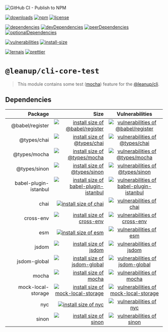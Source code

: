 ![GitHub CI - Publish to NPM](https://github.com/leanupjs/leanup/workflows/GitHub%20CI%20-%20Publish%20to%20NPM/badge.svg)

[![downloads][downloads]][downloads-url]
[![npm][npm]][npm-url]
[![license][license]][license-url]

[![dependencies][dependencies]][dependencies-url]
[![devDependencies][devdependencies]][devdependencies-url]
[![peerDependencies][peerdependencies]][peerdependencies-url]
[![optionalDependencies][optionaldependencies]][optionaldependencies-url]

[![vulnerabilities][vulnerabilities]][vulnerabilities-url]
[![install-size][install-size]][install-size-url]

[![lernajs][lernajs]][lernajs-url]
[![prettier][prettier]][prettier-url]

[npm]: https://img.shields.io/npm/v/@leanup/cli-core-test
[npm-url]: https://www.npmjs.com/package/@leanup/cli-core-test
[dependencies]: https://david-dm.org/leanupjs/leanup/release%2F1.1/status.svg?path=packages/cli/core/test
[dependencies-url]: https://david-dm.org/leanupjs/leanup?path=packages/cli/core/test
[peerdependencies]: https://img.shields.io/david/peer/leanupjs/leanup?path=packages/cli/core/test
[peerdependencies-url]: https://david-dm.org/leanupjs/leanup?path=packages/cli/core/test&type=peer
[optionaldependencies]: https://img.shields.io/david/optional/leanupjs/leanup?path=packages/cli/core/test
[optionaldependencies-url]: https://david-dm.org/leanupjs/leanup?path=packages/cli/core/test&type=optional
[devdependencies]: https://img.shields.io/david/dev/leanupjs/leanup?path=packages/cli/core/test
[devdependencies-url]: https://david-dm.org/leanupjs/leanup?path=packages/cli/core/test&type=dev
[vulnerabilities]: https://snyk.io/test/npm/@leanup/cli-core-test/badge.svg
[vulnerabilities-url]: https://snyk.io/test/npm/@leanup/cli-core-test
[downloads]: https://img.shields.io/npm/dm/@leanup/cli-core-test
[downloads-url]: https://npmcharts.com/compare/@leanup/cli-core-test?minimal=true
[install-size]: https://packagephobia.now.sh/badge?p=@leanup/cli-core-test
[install-size-url]: https://packagephobia.now.sh/result?p=@leanup/cli-core-test
[license]: https://img.shields.io/npm/l/@leanup/cli
[license-url]: https://github.com/leanupjs/leanup/blob/master/LICENSE
[lernajs]: https://img.shields.io/badge/managed%20with-lerna-blueviolet
[lernajs-url]: https://lerna.js.org
[prettier]: https://img.shields.io/badge/code_style-prettier-ff69b4.svg
[prettier-url]: https://prettier.io

# `@leanup/cli-core-test`

> This module contains some test ([mocha](https://mochajs.org/)) feature for the [@leanup/cli](https://www.npmjs.com/package/@leanup/cli).

## Dependencies

|               Package |                                                                                                                                                                Size |                                                                     Vulnerabilities                                                                     |
| --------------------: | ------------------------------------------------------------------------------------------------------------------------------------------------------------------: | :-----------------------------------------------------------------------------------------------------------------------------------------------------: |
|       @babel/register |                   [![install size of @babel/register](https://packagephobia.now.sh/badge?p=@babel/register)](https://packagephobia.now.sh/result?p=@babel/register) |          [![vulnerabilities of @babel/register](https://snyk.io/test/npm/@babel/register/badge.svg)](https://snyk.io/test/npm/@babel/register)          |
|           @types/chai |                               [![install size of @types/chai](https://packagephobia.now.sh/badge?p=@types/chai)](https://packagephobia.now.sh/result?p=@types/chai) |                [![vulnerabilities of @types/chai](https://snyk.io/test/npm/@types/chai/badge.svg)](https://snyk.io/test/npm/@types/chai)                |
|          @types/mocha |                            [![install size of @types/mocha](https://packagephobia.now.sh/badge?p=@types/mocha)](https://packagephobia.now.sh/result?p=@types/mocha) |              [![vulnerabilities of @types/mocha](https://snyk.io/test/npm/@types/mocha/badge.svg)](https://snyk.io/test/npm/@types/mocha)               |
|          @types/sinon |                            [![install size of @types/sinon](https://packagephobia.now.sh/badge?p=@types/sinon)](https://packagephobia.now.sh/result?p=@types/sinon) |              [![vulnerabilities of @types/sinon](https://snyk.io/test/npm/@types/sinon/badge.svg)](https://snyk.io/test/npm/@types/sinon)               |
| babel-plugin-istanbul | [![install size of babel-plugin-istanbul](https://packagephobia.now.sh/badge?p=babel-plugin-istanbul)](https://packagephobia.now.sh/result?p=babel-plugin-istanbul) | [![vulnerabilities of babel-plugin-istanbul](https://snyk.io/test/npm/babel-plugin-istanbul/badge.svg)](https://snyk.io/test/npm/babel-plugin-istanbul) |
|                  chai |                                                    [![install size of chai](https://packagephobia.now.sh/badge?p=chai)](https://packagephobia.now.sh/result?p=chai) |                          [![vulnerabilities of chai](https://snyk.io/test/npm/chai/badge.svg)](https://snyk.io/test/npm/chai)                           |
|             cross-env |                                     [![install size of cross-env](https://packagephobia.now.sh/badge?p=cross-env)](https://packagephobia.now.sh/result?p=cross-env) |                   [![vulnerabilities of cross-env](https://snyk.io/test/npm/cross-env/badge.svg)](https://snyk.io/test/npm/cross-env)                   |
|                   esm |                                                       [![install size of esm](https://packagephobia.now.sh/badge?p=esm)](https://packagephobia.now.sh/result?p=esm) |                            [![vulnerabilities of esm](https://snyk.io/test/npm/esm/badge.svg)](https://snyk.io/test/npm/esm)                            |
|                 jsdom |                                                 [![install size of jsdom](https://packagephobia.now.sh/badge?p=jsdom)](https://packagephobia.now.sh/result?p=jsdom) |                         [![vulnerabilities of jsdom](https://snyk.io/test/npm/jsdom/badge.svg)](https://snyk.io/test/npm/jsdom)                         |
|          jsdom-global |                            [![install size of jsdom-global](https://packagephobia.now.sh/badge?p=jsdom-global)](https://packagephobia.now.sh/result?p=jsdom-global) |              [![vulnerabilities of jsdom-global](https://snyk.io/test/npm/jsdom-global/badge.svg)](https://snyk.io/test/npm/jsdom-global)               |
|                 mocha |                                                 [![install size of mocha](https://packagephobia.now.sh/badge?p=mocha)](https://packagephobia.now.sh/result?p=mocha) |                         [![vulnerabilities of mocha](https://snyk.io/test/npm/mocha/badge.svg)](https://snyk.io/test/npm/mocha)                         |
|    mock-local-storage |          [![install size of mock-local-storage](https://packagephobia.now.sh/badge?p=mock-local-storage)](https://packagephobia.now.sh/result?p=mock-local-storage) |     [![vulnerabilities of mock-local-storage](https://snyk.io/test/npm/mock-local-storage/badge.svg)](https://snyk.io/test/npm/mock-local-storage)      |
|                   nyc |                                                       [![install size of nyc](https://packagephobia.now.sh/badge?p=nyc)](https://packagephobia.now.sh/result?p=nyc) |                            [![vulnerabilities of nyc](https://snyk.io/test/npm/nyc/badge.svg)](https://snyk.io/test/npm/nyc)                            |
|                 sinon |                                                 [![install size of sinon](https://packagephobia.now.sh/badge?p=sinon)](https://packagephobia.now.sh/result?p=sinon) |                         [![vulnerabilities of sinon](https://snyk.io/test/npm/sinon/badge.svg)](https://snyk.io/test/npm/sinon)                         |
